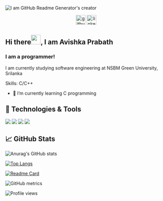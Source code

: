 ![I am GitHub Readme Generator's creator](https://github.com/avishka2k/avishka2k/blob/main/banner.jpg)

<div align="center">

[<img src='https://cdn.jsdelivr.net/npm/simple-icons@3.0.1/icons/github.svg' alt='github' height='30'>](https://github.com/avishka2k) [<img src='https://cdn.jsdelivr.net/npm/simple-icons@3.0.1/icons/linkedin.svg' alt='linkedin' height='30'>](https://www.linkedin.com/in/a-prabath-9b3267213/) 
</div>

## Hi there<img src="https://raw.githubusercontent.com/MartinHeinz/MartinHeinz/master/wave.gif" width="30px">, I am Avishka Prabath
### I am a programmer!

I am currently studying software engineering at NSBM Green University, Srilanka

Skills: C/C++

- 🌱 I’m currently learning C programming 
 

## 🔧 Technologies & Tools

![](https://img.shields.io/badge/Code-C_Programing-informational?style=flat&logo=C&logoColor=blue&color=2bbc8a)
![](https://img.shields.io/badge/OS-Linux-informational?style=flat&logo=linux&logoColor=white&color=2bbc8a)
![](https://img.shields.io/badge/Code-Python-informational?style=flat&logo=python&logoColor=white&color=2bbc8a)
![](https://img.shields.io/badge/Code-JavaScript-informational?style=flat&logo=javascript&logoColor=white&color=2bbc8)

## &#x1f4c8; GitHub Stats

![Anurag's GitHub stats](https://github-readme-stats.vercel.app/api?username=avishka2k&show_icons=true&theme=white)

[![Top Langs](https://github-readme-stats.vercel.app/api/top-langs/?username=avishka2k&theme=white&layout=compact)](https://github.com/anuraghazra/github-readme-stats)

[![Readme Card](https://github-readme-stats.vercel.app/api/pin/?username=avishka2k&repo=Simple-Clock&theme=white)](https://github.com/avishka2k/Simple-Clock.git)

![GitHub metrics](https://metrics.lecoq.io/avishka2k)  

![Profile views](https://gpvc.arturio.dev/avishka2k)  


<!-- Resources -->
<!-- GitHub Stats: https://github.com/anuraghazra/github-readme-stats -->
